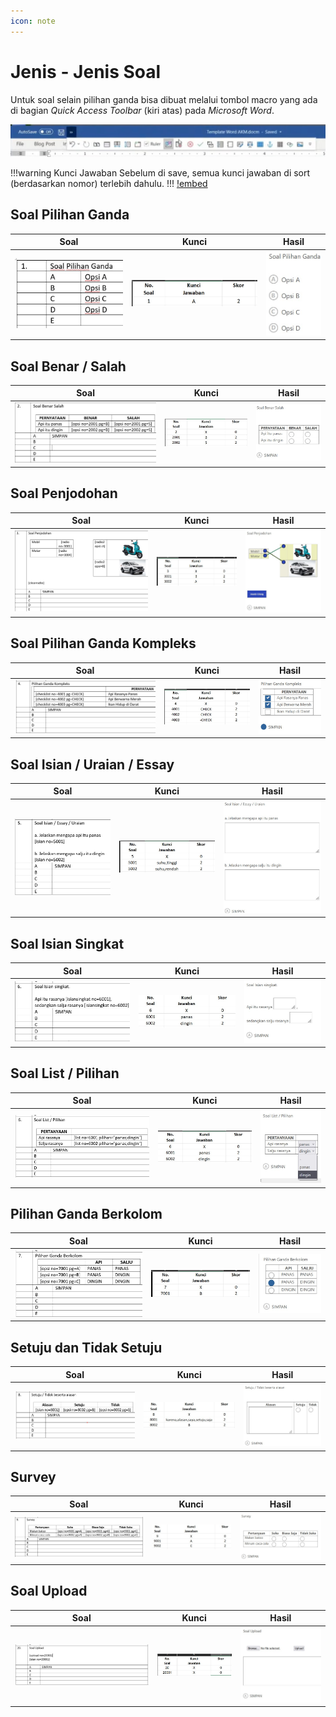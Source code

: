 ```yaml
---
icon: note
---
```


# Jenis - Jenis Soal

Untuk soal selain pilihan ganda bisa dibuat melalui tombol macro yang ada di bagian *Quick Access Toolbar* (kiri atas) pada *Microsoft Word*. 

[![](/images/quick-access-toolbar.jpg)](/images/quick-access-toolbar.jpg)

!!!warning Kunci Jawaban
Sebelum di save, semua  kunci jawaban di sort (berdasarkan nomor)  terlebih dahulu.
!!!
[!embed](/video/sortir-kunci.mp4)

## Soal Pilihan Ganda

Soal | Kunci | Hasil
-----|-------|------
[![](/images/pilgan.jpg)](/images/pilgan.jpg) | [![](/images/kunci-pilgan.jpg)](/images/kunci-pilgan.jpg) | [![](/images/soal-pilgan.jpg)](/images/soal-pilgan.jpg)

## Soal Benar / Salah

Soal | Kunci | Hasil
-----|-------|------
[![](/images/benar-salah.jpg)](/images/benar-salah.jpg) | [![](/images/kunci-benar-salah.jpg)](/images/kunci-benar-salah.jpg) | [![](/images/soal-benar-salah.jpg)](/images/soal-benar-salah.jpg)

## Soal Penjodohan

Soal | Kunci | Hasil
-----|-------|------
[![](/images/penjodohan.jpg)](/images/penjodohan.jpg) | [![](/images/kunci-penjodohan.jpg)](/images/kunci-penjodohan.jpg) | [![](/images/soal-penjodohan.jpg)](/images/soal-penjodohan.jpg)

## Soal Pilihan Ganda Kompleks

Soal | Kunci | Hasil
-----|-------|------
[![](/images/pilgan-kompleks.jpg)](/images/pilgan-kompleks.jpg) | [![](/images/kunci-pilgan-kompleks.jpg)](/images/kunci-pilgan-kompleks.jpg) | [![](/images/soal-pilgan-kompleks.jpg)](/images/soal-pilgan-kompleks.jpg)

## Soal Isian / Uraian / Essay

Soal | Kunci | Hasil
-----|-------|------
[![](/images/essay.jpg)](/images/essay.jpg) | [![](/images/kunci-essay.jpg)](/images/kunci-essay.jpg) | [![](/images/soal-essay.jpg)](/images/soal-essay.jpg)

## Soal Isian Singkat

Soal | Kunci | Hasil
-----|-------|------
[![](/images/isian-singkat.jpg)](/images/isian-singkat.jpg) | [![](/images/kunci-isian-singkat.jpg)](/images/kunci-isian-singkat.jpg) | [![](/images/soal-isian-singkat.jpg)](/images/soal-isian-singkat.jpg)

## Soal List / Pilihan

Soal | Kunci | Hasil
-----|-------|------
[![](/images/list.jpg)](/images/list.jpg) | [![](/images/kunci-list.jpg)](/images/kunci-list.jpg) | [![](/images/soal-list.jpg)](/images/soal-list.jpg)

## Pilihan Ganda Berkolom

Soal | Kunci | Hasil
-----|-------|------
[![](/images/pilgan-kolom.jpg)](/images/pilgan-kolom.jpg) | [![](/images/kunci-pilgan-kolom.jpg)](/images/kunci-pilgan-kolom.jpg) | [![](/images/soal-pilgan-berkolom.jpg)](/images/soal-pilgan-berkolom.jpg)

## Setuju dan Tidak Setuju

Soal | Kunci | Hasil
-----|-------|------
[![](/images/setuju-tidak.jpg)](/images/setuju-tidak.jpg) | [![](/images/kunci-setuju-tidak.jpg)](/images/kunci-setuju-tidak.jpg) | [![](/images/soal-setuju-tidak-alasan.jpg)](/images/soal-setuju-tidak-alasan.jpg)

## Survey

Soal | Kunci | Hasil
-----|-------|------
[![](/images/survey.jpg)](/images/survey.jpg) | [![](/images/kunci-survey.jpg)](/images/kunci-survey.jpg) | [![](/images/soal-survey.jpg)](/images/soal-survey.jpg)


## Soal Upload

Soal | Kunci | Hasil
-----|-------|------
[![](/images/soal-upload.jpg)](/images/soal-upload.jpg) | [![](/images/kunci-upload.jpg)](/images/kunci-upload.jpg) | [![](/images/hasil-upload.jpg)](/images/hasil-upload.jpg)

